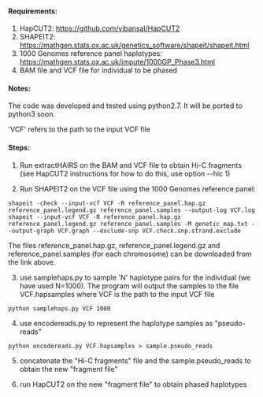 

#### Requirements: 

1. HapCUT2: https://github.com/vibansal/HapCUT2
2. SHAPEIT2: https://mathgen.stats.ox.ac.uk/genetics_software/shapeit/shapeit.html 
3. 1000 Genomes reference panel haplotypes: https://mathgen.stats.ox.ac.uk/impute/1000GP_Phase3.html
4. BAM file and VCF file for individual to be phased 

#### Notes: 

The code was developed and tested using python2.7. It will be ported to python3 soon. 

'VCF' refers to the path to the input VCF file

#### Steps: 

1. Run extractHAIRS on the BAM and VCF file  to obtain Hi-C fragments (see HapCUT2 instructions for how to do this, use option --hic 1)

2. Run SHAPEIT2 on the VCF file using the 1000 Genomes reference panel:

```
shapeit -check --input-vcf VCF -R reference_panel.hap.gz reference_panel.legend.gz reference_panel.samples --output-log VCF.log
shapeit --input-vcf VCF -R reference_panel.hap.gz reference_panel.legend.gz reference_panel.samples -M genetic_map.txt --output-graph VCF.graph --exclude-snp VCF.check.snp.strand.exclude
```
The files reference_panel.hap.gz, reference_panel.legend.gz and reference_panel.samples (for each chromosome) can be downloaded from the link above. 

3. use samplehaps.py to sample 'N' haplotype pairs for the individual (we have used N=1000). The program will output the samples to the file VCF.hapsamples where VCF is the path to the input VCF file

```
python samplehaps.py VCF 1000 
```

4. use encodereads.py to represent the haplotype samples as "pseudo-reads" 

```
python encodereads.py VCF.hapsamples > sample.pseudo_reads
```

5. concatenate the "Hi-C fragments" file and the sample.pseudo_reads to obtain the new "fragment file"

6. run HapCUT2 on the new "fragment file" to obtain phased haplotypes 
